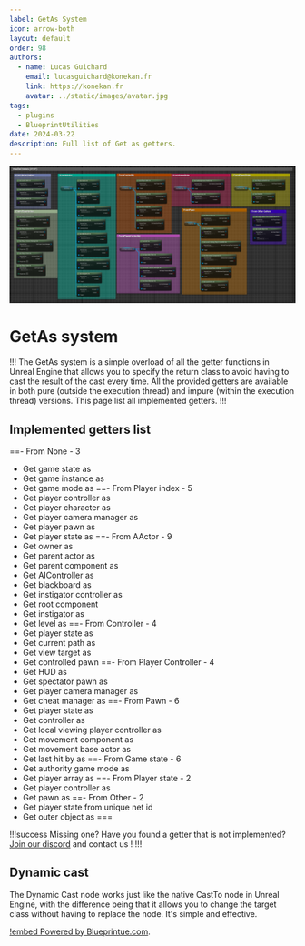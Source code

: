 ```yaml
---
label: GetAs System
icon: arrow-both
layout: default
order: 98
authors:
  - name: Lucas Guichard
    email: lucasguichard@konekan.fr
    link: https://konekan.fr
    avatar: ../static/images/avatar.jpg
tags:
  - plugins
  - BlueprintUtilities
date: 2024-03-22
description: Full list of Get as getters.
---
```


![](../static/images/bu_getterslist.png)

# GetAs system

!!!
The GetAs system is a simple overload of all the getter functions in Unreal Engine that allows you to specify the return class to avoid having to cast the result of the cast every time. All the provided getters are available in both pure (outside the execution thread) and impure (within the execution thread) versions. This page list all implemented getters.
!!!

## Implemented getters list

==- From None - 3
- Get game state as
- Get game instance as
- Get game mode as
==- From Player index - 5
- Get player controller as
- Get player character as
- Get player camera manager as
- Get player pawn as
- Get player state as
==- From AActor - 9
- Get owner as
- Get parent actor as
- Get parent component as
- Get AIController as
- Get blackboard as
- Get instigator controller as
- Get root component
- Get instigator as
- Get level as
==- From Controller - 4
- Get player state as
- Get current path as
- Get view target as
- Get controlled pawn
==- From Player Controller - 4
- Get HUD as 
- Get spectator pawn as
- Get player camera manager as
- Get cheat manager as
==- From Pawn - 6
- Get player state as
- Get controller as
- Get local viewing player controller as
- Get movement component as
- Get movement base actor as
- Get last hit by as
==- From Game state - 6
- Get authority game mode as
- Get player array as
==- From Player state - 2
- Get player controller as
- Get pawn as
==- From Other - 2
- Get player state from unique net id
- Get outer object as
===

!!!success Missing one?
Have you found a getter that is not implemented? <a href= "https://discord.gg/8qeGBsw7gn" target="_blank">Join our discord</a> and contact us ! 
!!!

## Dynamic cast

The Dynamic Cast node works just like the native CastTo node in Unreal Engine, with the difference being that it allows you to change the target class without having to replace the node. It's simple and effective.


[!embed Powered by <a href="https://blueprintue.com" target="_blank">Blueprintue.com</a>.](https://blueprintue.com/render/ki1qpxva/)